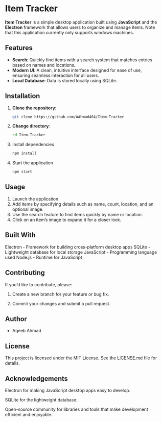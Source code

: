 # Item Tracker

**Item Tracker** is a simple desktop application built using **JavaScript** and the **Electron** framework that allows users to organize and manage items. Note that this application currently only supports windows machines.

## Features

- **Search**: Quickly find items with a search system that matches entries based on names and locations.
- **Modern UI**: A clean, intuitive interface designed for ease of use, ensuring seamless interaction for all users.
- **Local Database**: Data is stored locally using SQLite.

## Installation

1. **Clone the repository**:

   ```bash
   git clone https://github.com/AAhmad404/Item-Tracker
   ```
2. **Change directory**:
   ```bash
   cd Item-Tracker
   ```
3. Install dependencies
   ```bash
   npm install
   ```
4. Start the application
   ```bash
   npm start
   ```

## Usage

1. Launch the application.
2. Add items by specifying details such as name, count, location, and an optional image.
3. Use the search feature to find items quickly by name or location.
4. Click on an item’s image to expand it for a closer look.

## Built With

Electron - Framework for building cross-platform desktop apps
SQLite - Lightweight database for local storage
JavaScript - Programming language used
Node.js - Runtime for JavaScript

## Contributing

If you’d like to contribute, please:

1. Create a new branch for your feature or bug fix.

2. Commit your changes and submit a pull request.

## Author

- Aqeeb Ahmad

## License

This project is licensed under the MIT License. See the [LICENSE.md](LICENSE.md) file for details.

## Acknowledgements

Electron for making JavaScript desktop apps easy to develop.

SQLite for the lightweight database.

Open-source community for libraries and tools that make development efficient and enjoyable.